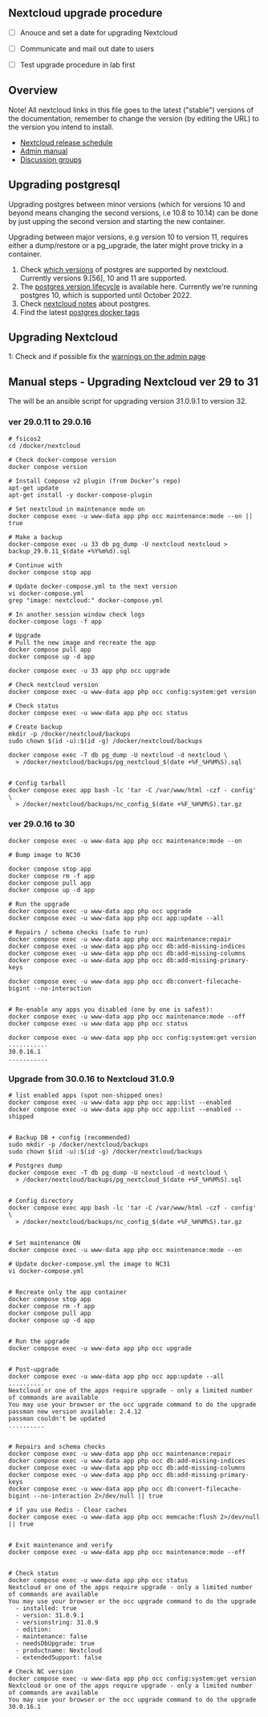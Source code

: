## Nextcloud upgrade procedure

- [ ] Anouce and set a date for upgrading Nextcloud
- [ ] Communicate and mail out date to users
- [ ] Test upgrade procedure in lab first



## Overview

Note! All nextcloud links in this file goes to the latest ("stable") versions
of the documentation, remember to change the version (by editing the URL) to
the version you intend to install.

* [Nextcloud release schedule][1]
* [Admin manual][2]
* [Discussion groups][3]


## Upgrading postgresql

Upgrading postgres between minor versions (which for versions 10 and beyond
means changing the second versions, i.e 10.8 to 10.14) can be done by just
upping the second version and starting the new container.

Upgrading between major versions, e.g version 10 to version 11, requires
either a dump/restore or a pg_upgrade, the later might prove tricky in a
container.

1. Check [which versions][5] of postgres are supported by nextcloud. Currently
   versions 9.[56], 10 and 11 are supported.
2. The [postgres version lifecycle][6] is available here. Currently we're
   running postgres 10, which is supported until October 2022.
3. Check [nextcloud notes][4] about postgres.
4. Find the latest [postgres docker tags][7]


## Upgrading Nextcloud

1: Check and if possible fix the [warnings on the admin page][8]


[1]: https://github.com/nextcloud/server/wiki/Maintenance-and-Release-Schedule
[2]: https://docs.nextcloud.com/server/stable/admin_manual/
[3]: https://help.nextcloud.com/
[4]: https://docs.nextcloud.com/server/stable/admin_manual/configuration_database/linux_database_configuration.html#postgresql-database
[5]: https://docs.nextcloud.com/server/stable/admin_manual/installation/system_requirements.html
[6]: https://www.postgresql.org/support/versioning/
[7]: https://hub.docker.com/_/postgres/?tab=tags
[8]: https://docs.nextcloud.com/server/stable/admin_manual/configuration_server/security_setup_warnings.html


## Manual steps - Upgrading Nextcloud ver 29 to 31

The will be an ansible script for upgrading version 31.0.9.1 to version 32.

### ver 29.0.11 to 29.0.16

```
# fsicos2
cd /docker/nextcloud

# Check docker-compose version
docker compose version

# Install Compose v2 plugin (from Docker’s repo)
apt-get update
apt-get install -y docker-compose-plugin

# Set nextcloud in maintenance mode on
docker compose exec -u www-data app php occ maintenance:mode --on || true

# Make a backup
docker-compose exec -u 33 db pg_dump -U nextcloud nextcloud > backup_29.0.11_$(date +%Y%m%d).sql

# Continue with
docker compose stop app

# Update docker-compose.yml to the next version
vi docker-compose.yml
grep "image: nextcloud:" docker-compose.yml

# In another session window check logs
docker-compose logs -f app

# Upgrade 
# Pull the new image and recreate the app
docker compose pull app
docker compose up -d app

docker compose exec -u 33 app php occ upgrade

# Check nextcloud version
docker compose exec -u www-data app php occ config:system:get version

# Check status
docker compose exec -u www-data app php occ status

# Create backup
mkdir -p /docker/nextcloud/backups
sudo chown $(id -u):$(id -g) /docker/nextcloud/backups

docker compose exec -T db pg_dump -U nextcloud -d nextcloud \
  > /docker/nextcloud/backups/pg_nextcloud_$(date +%F_%H%M%S).sql


# Config tarball
docker compose exec app bash -lc 'tar -C /var/www/html -czf - config' \
  > /docker/nextcloud/backups/nc_config_$(date +%F_%H%M%S).tar.gz
```

### ver 29.0.16 to 30
```
docker compose exec -u www-data app php occ maintenance:mode --on

# Bump image to NC30

docker compose stop app
docker compose rm -f app
docker compose pull app
docker compose up -d app

# Run the upgrade
docker compose exec -u www-data app php occ upgrade
docker compose exec -u www-data app php occ app:update --all

# Repairs / schema checks (safe to run)
docker compose exec -u www-data app php occ maintenance:repair
docker compose exec -u www-data app php occ db:add-missing-indices
docker compose exec -u www-data app php occ db:add-missing-columns
docker compose exec -u www-data app php occ db:add-missing-primary-keys

docker compose exec -u www-data app php occ db:convert-filecache-bigint --no-interaction


# Re-enable any apps you disabled (one by one is safest):
docker compose exec -u www-data app php occ maintenance:mode --off
docker compose exec -u www-data app php occ status

docker compose exec -u www-data app php occ config:system:get version
...........
30.0.16.1
...........

```


### Upgrade from 30.0.16 to Nextcloud 31.0.9

```
# list enabled apps (spot non-shipped ones)
docker compose exec -u www-data app php occ app:list --enabled
docker compose exec -u www-data app php occ app:list --enabled --shipped


# Backup DB + config (recommended)
sudo mkdir -p /docker/nextcloud/backups
sudo chown $(id -u):$(id -g) /docker/nextcloud/backups

# Postgres dump
docker compose exec -T db pg_dump -U nextcloud -d nextcloud \
  > /docker/nextcloud/backups/pg_nextcloud_$(date +%F_%H%M%S).sql
  

# Config directory
docker compose exec app bash -lc 'tar -C /var/www/html -czf - config' \
  > /docker/nextcloud/backups/nc_config_$(date +%F_%H%M%S).tar.gz
  

# Set maintenance ON
docker compose exec -u www-data app php occ maintenance:mode --on

# Update docker-compose.yml the image to NC31
vi docker-compose.yml


# Recreate only the app container
docker compose stop app
docker compose rm -f app
docker compose pull app
docker compose up -d app


# Run the upgrade
docker compose exec -u www-data app php occ upgrade


# Post-upgrade 
docker compose exec -u www-data app php occ app:update --all
..........
Nextcloud or one of the apps require upgrade - only a limited number of commands are available
You may use your browser or the occ upgrade command to do the upgrade
passman new version available: 2.4.12
passman couldn't be updated
..........


# Repairs and schema checks
docker compose exec -u www-data app php occ maintenance:repair
docker compose exec -u www-data app php occ db:add-missing-indices
docker compose exec -u www-data app php occ db:add-missing-columns
docker compose exec -u www-data app php occ db:add-missing-primary-keys
docker compose exec -u www-data app php occ db:convert-filecache-bigint --no-interaction 2>/dev/null || true

# if you use Redis - Clear caches
docker compose exec -u www-data app php occ memcache:flush 2>/dev/null || true


# Exit maintenance and verify
docker compose exec -u www-data app php occ maintenance:mode --off


# Check status 
docker compose exec -u www-data app php occ status
Nextcloud or one of the apps require upgrade - only a limited number of commands are available
You may use your browser or the occ upgrade command to do the upgrade
  - installed: true
  - version: 31.0.9.1
  - versionstring: 31.0.9
  - edition:
  - maintenance: false
  - needsDbUpgrade: true
  - productname: Nextcloud
  - extendedSupport: false
  
# Check NC version 
docker compose exec -u www-data app php occ config:system:get version
Nextcloud or one of the apps require upgrade - only a limited number of commands are available
You may use your browser or the occ upgrade command to do the upgrade
30.0.16.1
```
